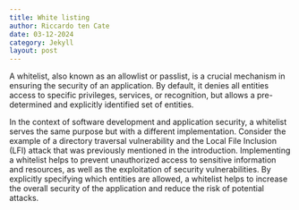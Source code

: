 ```yaml
---
title: White listing
author: Riccardo ten Cate
date: 03-12-2024
category: Jekyll
layout: post
---
```


A whitelist, also known as an allowlist or passlist, is a crucial mechanism in ensuring the security of an application. By default, it denies all entities access to specific privileges, services, or recognition, but allows a pre-determined and explicitly identified set of entities.

In the context of software development and application security, a whitelist serves the same purpose but with a different implementation. Consider the example of a directory traversal vulnerability and the Local File Inclusion (LFI) attack that was previously mentioned in the introduction. Implementing a whitelist helps to prevent unauthorized access to sensitive information and resources, as well as the exploitation of security vulnerabilities. By explicitly specifying which entities are allowed, a whitelist helps to increase the overall security of the application and reduce the risk of potential attacks.

